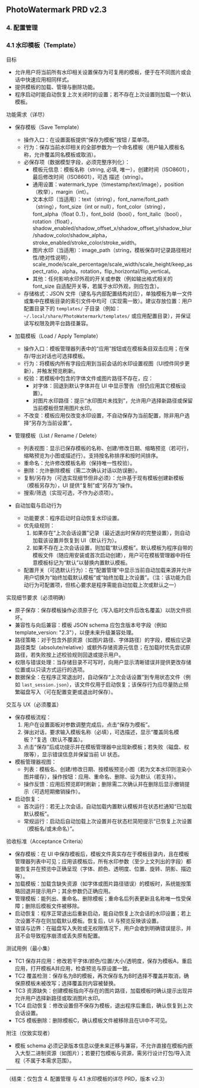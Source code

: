 ## PhotoWatermark PRD v2.3
### 4. 配置管理

### 4.1 水印模板（Template）
目标  
- 允许用户将当前所有水印相关设置保存为可复用的模板，便于在不同图片或会话中快速应用相同样式。  
- 提供模板的加载、管理与删除功能。  
- 程序启动时能自动恢复上次关闭时的设置；若不存在上次设置则加载一个默认模板。

功能需求（详尽）  
- 保存模板（Save Template）
  - 操作入口：在设置面板提供“保存为模板”按钮 / 菜单项。
  - 行为：保存当前水印相关的全部参数为一个命名模板（用户输入模板名称，允许覆盖同名模板或取消）。
  - 必保存项（数据模型字段，必须完整序列化）：
    - 模板元信息：模板名称（string, 必填, 唯一），创建时间（ISO8601），最后修改时间（ISO8601），可选 描述（string）。
    - 通用设置：watermark_type（timestamp/text/image），position（枚举），margin（int）。
    - 文本水印（当适用）：text（string），font_name/font_path（string），font_size（int or null），font_color（string），font_alpha（float 0..1），font_bold（bool），font_italic（bool），rotation（float），shadow_enabled/shadow_offset_x/shadow_offset_y/shadow_blur/shadow_color/shadow_alpha，stroke_enabled/stroke_color/stroke_width。
    - 图片水印（当适用）：image_path（string，模板保存时记录路径相对性/绝对性说明），scale_mode/scale_percentage/scale_width/scale_height/keep_aspect_ratio，alpha，rotation，flip_horizontal/flip_vertical。
    - 其他：任何影响水印外观的开关或参数（例如输出格式相关的 font_size 自适配开关等，若属于水印外观，则应包含）。
  - 存储格式：JSON 文件（键名与内部配置结构对应），单独模板为单一文件或集中在模板目录的索引文件中均可（实现需一致）。建议存放位置：用户配置目录下的 `templates/` 子目录（例如：`~/.local/share/PhotoWatermark/templates/` 或应用配置目录），并保证读写权限及跨平台路径兼容。

- 加载模板（Load / Apply Template）
  - 操作入口：模板管理器列表中的“应用”按钮或在模板条目双击应用；在保存/导出对话也可选择模板。
  - 行为：将模板内所有字段应用到当前会话的水印设置视图（UI控件同步更新），并触发预览刷新。
  - 校验：若模板中包含的字体文件或图片路径不存在，应：
    - 对字体：回退到默认字体并在 UI 中显示警告（但仍应用其它模板设置）。
    - 对图片水印路径：提示“水印图片未找到”，允许用户选择新路径或保留当前模板但禁用图片水印。
  - 不改变：模板应用仅改变水印设置，不自动保存为当前配置，除非用户选择“另存为当前设置”。

- 管理模板（List / Rename / Delete）
  - 列表视图：显示已保存模板的名称、创建/修改日期、缩略预览（若可行，缩略预览为小图或描述行）。支持按名称排序和按时间排序。
  - 重命名：允许修改模板名称（保持唯一性校验）。
  - 删除：允许删除模板（需二次确认对话以防误删）。
  - 复制/另存为（可选实现细节但非必须）：允许基于现有模板创建新模板（模板另存为），UI 提供“复制”或“另存为”操作。
  - 搜索/筛选（实现可选，不作为必须项）。

- 自动加载与启动行为
  - 功能要求：程序启动时自动恢复水印设置。
  - 优先级规则：
    1. 如果存在“上次会话设置”记录（最近退出时保存的完整设置），则自动加载该设置并恢复到 UI（默认行为）。
    2. 如果不存在上次会话设置，则加载“默认模板”。默认模板为程序自带的模板文件（随应用安装或首次启动创建），用户可在模板管理器中将任意模板标记为“默认”以替换内置默认模板。
  - 配置开关（可选默认行为）：在“配置管理”中显示当前自动加载来源并允许用户切换为“始终加载默认模板”或“始终加载上次设置”。（注：该功能为启动行为可配置项，但核心要求是程序需能自动加载上次或默认之一）

实现细节要求（必须明确）
- 原子保存：保存模板操作必须原子化（写入临时文件后改名覆盖）以防文件损坏。
- 兼容性与向后兼容：模板 JSON schema 应包含版本号字段（例如 template_version: "2.3"），以便未来升级兼容处理。
- 路径策略：对于包含外部资源（如图片路径、字体路径）的字段，模板应记录路径类型（absolute/relative）或额外存储资源元信息；在加载时优先尝试原路径，若失败按上述校验规则回退或提示用户。
- 权限与错误处理：当存储目录不可写时，向用户显示清晰错误并提供更改存储位置或以只读方式运行的选项。
- 数据保全：在程序正常退出时，自动保存“上次会话设置”到专用状态文件（例如 `last_session.json`），该文件仅用于启动恢复；该保存行为应尽量防止频繁磁盘写入（可在配置变更或退出时保存）。

交互与 UX（必须覆盖）
- 保存模板流程：
  1. 用户在设置面板对参数调整完成后，点击“保存为模板”。
  2. 弹出对话，要求输入模板名称（必填），可选描述，显示“覆盖同名模板？”复选（默认不覆盖）。
  3. 点击“保存”后成功提示并在模板管理器中出现新模板；若失败（磁盘、权限等），显示错误信息并保留当前 UI 状态。
- 模板管理器视图：
  - 列表：模板名、创建/修改日期、按模板预览小图（若为文本水印则渲染小图并缓存），操作按钮：应用、重命名、删除、设为默认（若支持）。
  - 操作反馈：应用后预览即时刷新；删除需二次确认并在删除后显示撤销提示（可选短期撤销操作）。
- 启动恢复：
  - 首次运行：若无上次会话，自动加载内置默认模板并在状态栏通知“已加载默认模板”。
  - 常规运行：启动后自动加载上次设置并在状态栏简短提示“已恢复上次设置（模板名/或未命名）”。

验收标准（Acceptance Criteria）
- 保存模板：在 UI 中保存模板后，模板文件真实存在于模板目录内，且在模板管理器列表中可见；应用该模板后，所有水印参数（至少上文列出的字段）都能恢复并在预览中正确呈现（字体、颜色、透明度、位置、旋转、阴影、描边等）。
- 加载模板：加载含缺失资源（如字体或图片路径错误）的模板时，系统能按策略回退并提示用户；其余参数仍正确应用。
- 管理模板：能列出、重命名、删除模板；重命名后列表更新且名称唯一性受保障；删除后模板文件被移除。
- 启动恢复：程序正常退出后重新启动，能自动恢复上次会话的水印设置；若上次设置不存在则加载默认模板。恢复后，UI 与预览反映该设置。
- 错误与边界：在磁盘写入失败或无权限情况下，用户会收到明确错误提示，并且不会导致程序崩溃或丢失原有配置。

测试用例（最小集）
- TC1 保存并应用：修改若干字体/颜色/位置/大小/透明度，保存为模板A，重启应用，打开模板A并应用，检查预览与原设置一致。
- TC2 覆盖检测：保存名为B的模板，再次保存名为B时选择不覆盖并取消，确保原模板未被改写；选择覆盖则内容被替换。
- TC3 资源缺失：创建模板指向不存在的图片路径，加载模板时确认提示出现并允许用户选择新路径或取消图片水印。
- TC4 启动恢复：修改设置但不保存为模板，退出程序后重启，确认恢复到上次会话设置。
- TC5 模板删除：删除模板C，确认模板文件被移除且在UI中不可见。

附注（仅致实现者）
- 模板 schema 必须记录版本信息以便未来迁移与兼容，不允许直接在模板内嵌入大型二进制资源（如图片）；若要打包模板与资源，需另行设计打包/导入流程（不属于本需求范围）。

---  
（结束：仅包含 4. 配置管理 与 4.1 水印模板的详尽 PRD，版本 v2.3）
